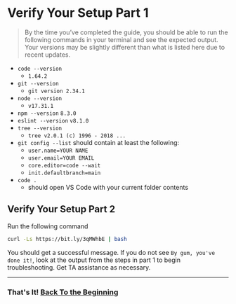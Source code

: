 # Verify Your Setup Part 1

> By the time you’ve completed the guide, you should be able to run the following commands in your terminal and see the expected output.  Your versions may be slightly different than what is listed here due to recent updates.

- `code --version`
  - `1.64.2`
- `git --version`
  - `git version 2.34.1`
- `node --version`
  - `v17.31.1`
- `npm --version`
  `8.3.0`
- `eslint --version`
  `v8.1.0`
- `tree --version`
  - `tree v2.0.1 (c) 1996 - 2018 ...`
- `git config --list` should contain at least the following:
  - `user.name=YOUR NAME`
  - `user.email=YOUR EMAIL`
  - `core.editor=code --wait`
  - `init.defaultbranch=main`
- `code .`
  - should open VS Code with your current folder contents

## Verify Your Setup Part 2

Run the following command

```bash
curl -Ls https://bit.ly/3qMWhbE | bash
```

You should get a successful message. If you do not see `By gum, you've done it!`, look at the output from the steps in part 1 to begin troubleshooting.  Get TA assistance as necessary.

---

### That's It! [Back To the Beginning](../README.md)
